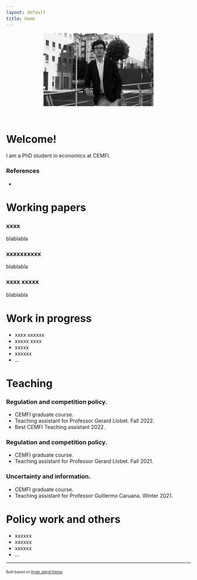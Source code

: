 ```yaml
---
layout: default
title: Home
---
```


<p align="center">
   <!--- <img width="300" height=auto src="/photos/PELLO (88).jpg"> ---> <!---  horizontal pic  --->
   <img width="300" height=auto src="/photos/PELLO (88) black_white.jpg"> <!---  horizontal pic, black and white  --->
   <!--- <img width="200" height=auto src="/photos/PELLO (53).jpg">  ---> <!---  vertical pic  --->
</p>

<!---  Blank lines  --->
<br/>

# Welcome!

I am a PhD student in economics at CEMFI.

### References

- 

# Working papers

### xxxx

blablabla

### xxxxxxxxxx

blablabla

### xxxx xxxxx

blablabla


# Work in progress
- xxxx xxxxxx
- xxxxx xxxx
- xxxxx 
- xxxxxx
- ...

# Teaching

### Regulation and competition policy. 
  * CEMFI graduate course. <br />
  * Teaching assistant for Professor Gerard Llobet. Fall 2022. <br />
  * Best CEMFI Teaching assistant 2022. <br />

### Regulation and competition policy. 
  * CEMFI graduate course. <br />
  * Teaching assistant for Professor Gerard Llobet. Fall 2021. <br />

### Uncertainty and information. 
  * CEMFI graduate course. <br />
  * Teaching assistant for Professor Guillermo Caruana. Winter 2021. <br />


# Policy work and others
- xxxxxx
- xxxxxx
- xxxxxx
- ...


---
<sup><sub>Built based on [Hyde Jekyll theme](https://github.com/poole/hyde).<sub><sup>






